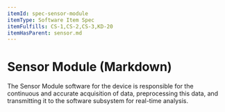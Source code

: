 ```yaml
---
itemId: spec-sensor-module
itemType: Software Item Spec
itemFulfills: CS-1,CS-2,CS-3,KD-20
itemHasParent: sensor.md
---
```


# Sensor Module (Markdown)

The Sensor Module software for the device is responsible for the continuous and accurate acquisition of data, preprocessing this data, and transmitting it to the software subsystem for real-time analysis.
